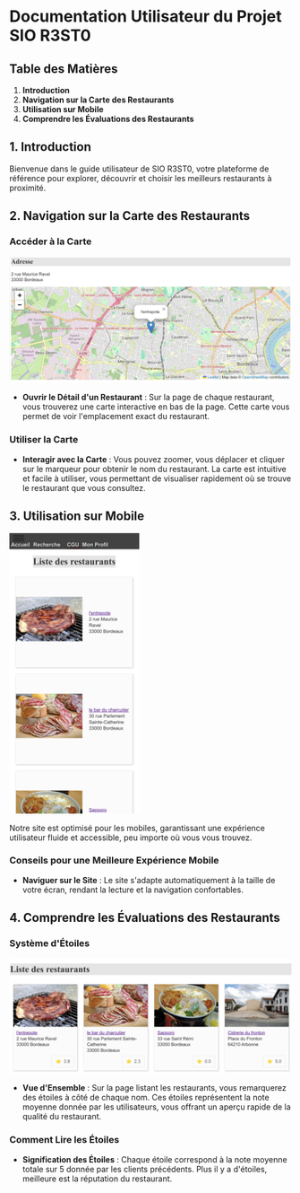 # Documentation Utilisateur du Projet SIO R3ST0

## Table des Matières

1. **Introduction**
2. **Navigation sur la Carte des Restaurants**
3. **Utilisation sur Mobile**
4. **Comprendre les Évaluations des Restaurants**

## 1. Introduction

Bienvenue dans le guide utilisateur de SIO R3ST0, votre plateforme de référence pour explorer, découvrir et choisir les meilleurs restaurants à proximité.

## 2. Navigation sur la Carte des Restaurants

### Accéder à la Carte

![capture d'écran](image.png)

- **Ouvrir le Détail d'un Restaurant** : Sur la page de chaque restaurant, vous trouverez une carte interactive en bas de la page. Cette carte vous permet de voir l'emplacement exact du restaurant.

### Utiliser la Carte

- **Interagir avec la Carte** : Vous pouvez zoomer, vous déplacer et cliquer sur le marqueur pour obtenir le nom du restaurant. La carte est intuitive et facile à utiliser, vous permettant de visualiser rapidement où se trouve le restaurant que vous consultez.

## 3. Utilisation sur Mobile

<img src="image-1.png" alt="capture d'écran" height="500px">

Notre site est optimisé pour les mobiles, garantissant une expérience utilisateur fluide et accessible, peu importe où vous vous trouvez.

### Conseils pour une Meilleure Expérience Mobile

- **Naviguer sur le Site** : Le site s'adapte automatiquement à la taille de votre écran, rendant la lecture et la navigation confortables.

## 4. Comprendre les Évaluations des Restaurants

### Système d'Étoiles

![capture d'écran](image-2.png)

- **Vue d'Ensemble** : Sur la page listant les restaurants, vous remarquerez des étoiles à côté de chaque nom. Ces étoiles représentent la note moyenne donnée par les utilisateurs, vous offrant un aperçu rapide de la qualité du restaurant.

### Comment Lire les Étoiles

- **Signification des Étoiles** : Chaque étoile correspond à la note moyenne totale sur 5 donnée par les clients précédents. Plus il y a d'étoiles, meilleure est la réputation du restaurant.
